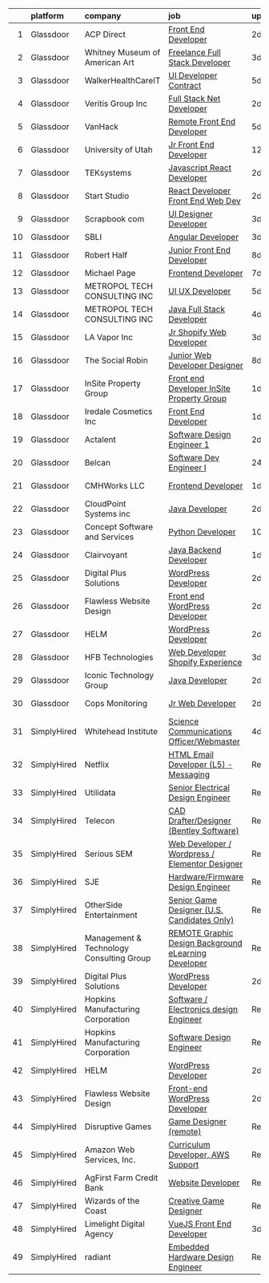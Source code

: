 

|    | platform    | company                                  | job                                                                                                                                                                                                                                                                                                                                                                                                                                                                                                                                                                                                                                                                                                                                                                                                                                                                                                                                                                                                                                                                                                                                                                                                                                                                                                                                                                                                      | update_time   | location                  |
|---:|:------------|:-----------------------------------------|:---------------------------------------------------------------------------------------------------------------------------------------------------------------------------------------------------------------------------------------------------------------------------------------------------------------------------------------------------------------------------------------------------------------------------------------------------------------------------------------------------------------------------------------------------------------------------------------------------------------------------------------------------------------------------------------------------------------------------------------------------------------------------------------------------------------------------------------------------------------------------------------------------------------------------------------------------------------------------------------------------------------------------------------------------------------------------------------------------------------------------------------------------------------------------------------------------------------------------------------------------------------------------------------------------------------------------------------------------------------------------------------------------------|:--------------|:--------------------------|
|  1 | Glassdoor   | ACP Direct                               | [Front End Developer](https://www.glassdoor.com/partner/jobListing.htm?pos=102&ao=1110586&s=58&guid=0000018397841717b5fb490472296c75&src=GD_JOB_AD&t=SR&vt=w&ea=1&cs=1_456c7557&cb=1664694360262&jobListingId=1008171723718&cpc=D2F1DE17EE1F43B9&jrtk=3-0-1gebo85q3kluu801-1gebo85qmi177800-ebe48ef794ea5541--6NYlbfkN0AtR68e5gWpPxoovZgA7Udo-dcymoK0NpHFMpIgh7LYz1Vfe3EZ7V0loPJcUnKR6HkjFGVfcN7PrEN0HPXvC2h61nGMZ_djwHEibMkqe5tP7reegdDA6GyXleUtzBg76dLwB5ZrR7VchWLIqdZmor3IpQ1dlq44r_xYVo-fHbMjW8Pt16mgw8KMr6CVpOab7WjnupUyQKE4f8Q6uYYzpLpcA4OLoya0fiuTk4uMNBUJ1BIbWP3yoP6zg9viqQVd9xjdv-CzR_vhTQ1OfTlOjTTQdf6MEY4uAs99QA9m6kjLnnwGxMfBGJ2w3mlYOHUQl0rmk1G0wFGqTThIVx7zFOaOuFBHa7lPhg8XDgQlhFXoAulw7wswXKqEELHZzgw5peoERMt4sT_hIbRm98_Cu-CHEHwpMK9htpheXfw2ax8MmwXQK4lVc_Do6hSGTBQPEGa8ku3aOS0CyAgMbLHAFG2W2tu3WC1HGNqGzXK4zIsMB_JR-Kn8zD8Obr__ZolzTpo%3D)                                                                                                                                                                                                                                                                                                                                                                                                                                                                                                                                             | 2d            | Remote                    |
|  2 | Glassdoor   | Whitney Museum of American Art           | [Freelance Full Stack Developer](https://www.glassdoor.com/partner/jobListing.htm?pos=123&ao=1136043&s=58&guid=0000018397841717b5fb490472296c75&src=GD_JOB_AD&t=SR&vt=w&ea=1&cs=1_a2a6811d&cb=1664694360264&jobListingId=1008169732465&jrtk=3-0-1gebo85q3kluu801-1gebo85qmi177800-77af8162c44a3163-)                                                                                                                                                                                                                                                                                                                                                                                                                                                                                                                                                                                                                                                                                                                                                                                                                                                                                                                                                                                                                                                                                                     | 3d            | Remote                    |
|  3 | Glassdoor   | WalkerHealthCareIT                       | [UI Developer   Contract](https://www.glassdoor.com/partner/jobListing.htm?pos=116&ao=1110586&s=58&guid=0000018397841717b5fb490472296c75&src=GD_JOB_AD&t=SR&vt=w&ea=1&cs=1_1b778bda&cb=1664694360264&jobListingId=1008162877969&cpc=2CAED5C921A5F994&jrtk=3-0-1gebo85q3kluu801-1gebo85qmi177800-129293d87b107650--6NYlbfkN0DgXLuV-S6C0NooCHYZz1szndftZ5R6dKT14daUa0u_TVe6TbsGx00NuAOoMhMYx9YrWsXqFXuEnDb1frBn4-ecu0sifT07VhATfrkmFWQH__MPEIvMOytrcXaGBtt1zOAS82pJ82r-0LDr9-rpDibfymHYKe0UtKrsSzIITHSaX-XnD3PAdvuFzsBuN4pfYlSQjq2hEa_DbP2ql3w6JH64C-E1uXy5BNrFffptZExuKY_P3m_BBwSdv1AqCitMSMpz_sn3xOp5NIUFTntkQVACZ4v8t01mv6bNSyVIVoPQfnmB9TpilXl7lvreZPcE9CBASi3MISb3ft2Of6SsOfHjHodGZ7gz9ap5ZrT8WblU90t8eZ3dBd2g8a9ktpRqu_ovEEgt4oaA-S2q2Z1i8PMZIF7j04KY-5Ay-3-B8NQ6PcDOXQe_hhewMs1XBk1vRpvwrYChbOyyuQGEl1tyn-MxxvmjWPLn5jBWjN9Fv4_UihVLhRhx3-6x3I-n7LtLzw4KkkJUENPWwk5IxMcU7WgbGrz9ybiVytgfFysH4TdgugbyfW8zMvJ5hRcYANjBjVo%3D)                                                                                                                                                                                                                                                                                                                                                                                                                                                                         | 5d            | Chattanooga, TN           |
|  4 | Glassdoor   | Veritis Group Inc                        | [Full Stack  Net Developer](https://www.glassdoor.com/partner/jobListing.htm?pos=124&ao=1136043&s=58&guid=0000018397841717b5fb490472296c75&src=GD_JOB_AD&t=SR&vt=w&ea=1&cs=1_46794e37&cb=1664694360264&jobListingId=1008171494996&jrtk=3-0-1gebo85q3kluu801-1gebo85qmi177800-1953bb925870de50-)                                                                                                                                                                                                                                                                                                                                                                                                                                                                                                                                                                                                                                                                                                                                                                                                                                                                                                                                                                                                                                                                                                          | 2d            | Phoenix, AZ               |
|  5 | Glassdoor   | VanHack                                  | [Remote   Front End Developer](https://www.glassdoor.com/partner/jobListing.htm?pos=120&ao=1136043&s=58&guid=0000018397841717b5fb490472296c75&src=GD_JOB_AD&t=SR&vt=w&cs=1_2f7cb09a&cb=1664694360264&jobListingId=1008163490840&jrtk=3-0-1gebo85q3kluu801-1gebo85qmi177800-b5bdac42d5ebef82-)                                                                                                                                                                                                                                                                                                                                                                                                                                                                                                                                                                                                                                                                                                                                                                                                                                                                                                                                                                                                                                                                                                            | 5d            | Oakland, CA               |
|  6 | Glassdoor   | University of Utah                       | [Jr  Front End Developer](https://www.glassdoor.com/partner/jobListing.htm?pos=103&ao=1110586&s=58&guid=0000018397841717b5fb490472296c75&src=GD_JOB_AD&t=SR&vt=w&cs=1_fe139300&cb=1664694360262&jobListingId=1008148899412&cpc=FA84DF7EA1EC2398&jrtk=3-0-1gebo85q3kluu801-1gebo85qmi177800-203d757690ef3570--6NYlbfkN0CeT8FX21qA8aHoekqZMuZU4Mih5bXiRa2bV6asheKhAl6mYKVHUB3RdJxaCuksIwR8-U3Q2LcHEcxiRj65QyZR_Afs3iURmeU3TP93qVXtnfMQVf9qrz6Srk0RCkWqt7jlVuMNAn8ksU6vScNEdTwyDSTPtTb_VQr51K56x_P_fAfmwP3lCkGLXyCTjm9fkOky4O98tz_wUtYTspIejC01LsSn9ffIS41y_EkUvW4-2MsBsN7vH8wtnCwP8B3eBVoh0YCVMyabDCWjYIjQd9Cpy5bRCcadjqYPpM2l9lKcDU_xFxLTZ9cWFaXS4dtinpgIxamR0zhU0AbHw3q4PfQKYgO4rNNOTbFipJLrNZngZ7dI_zEP5rZPy1ENigZjgCCbi2eu_h86OQCEqXu4cc24DhXpj8IomUEpr5wORM3Qvl6AXeiNKrspQ7iNFkRTwyVotMFTFnYo5p9pMFsiVpUt)                                                                                                                                                                                                                                                                                                                                                                                                                                                                                                                                                                                            | 12d           | Salt Lake City, UT        |
|  7 | Glassdoor   | TEKsystems                               | [Javascript React Developer](https://www.glassdoor.com/partner/jobListing.htm?pos=113&ao=1110586&s=58&guid=0000018397841717b5fb490472296c75&src=GD_JOB_AD&t=SR&vt=w&cs=1_98999ed3&cb=1664694360263&jobListingId=1008172765994&cpc=32EE424DE2B657EB&jrtk=3-0-1gebo85q3kluu801-1gebo85qmi177800-120e8345924685f5--6NYlbfkN0AuKz8EBO1xHDEL7V2YF9xF3dC_I9B9i-Zw2Jh8clPMK3KTieKealHQySFBD4L6FvMt4hGeVJ7Y6wJmM8g5YIBiSJvlrytB98C1o2PgFcLlg_4tl2xRH9NZ-YAUbcAPbJ_iqonSoRRmgWGbflO4yxz_XNj03M_SVNhNhnRgPDq7BtO6k2awFbHekC6iZ9Htj1kU2d75VibNBo8_9WDtkEvNMgavkpJOCzpqSkmEl3PD80tadSmt7kd-6WtV6Xt62_EuifReoOIRIuXtj5MKqJW0iL-pYcMCIWFdkeNHFw516csYFOmjoiFv35BpJQwYBCOTIt5Uc46uN6dyvDwzRWjPjP_DEZvzZJ_sEHCTza-NEhMAOCjjPS0MII0ryyYM_w6_L0UsyLL823QJPN25-gV3dyu6BB-rqjHHo49AHRqHaiIDFlRvSo_9R-BCuDIX0NupjoCqdqEzXJY_LxY2wTW4FLGLkiwHI5l4GLDElxweXqNzQOsfLd-JfcztXQrTiObogXXDR-4U-3G1EdNJpTDo3vM_JPew64mXkuogRVzkr5juuzjoGVmkhQriebHytSOaMWmHHrsSePBDsyoxId-iCwpbai39-hlGrPWel1tCOv18d70TpgAKtuKk0N80FJkmCXMiD6z_cx4iTFd8UYSAHbvRwAeII2HT6y8cUPlLN8JP5u3HnktM4gGYv0glwrvW4kViQpJiDThRpi2ZMu3KMZR9TC51uazFyEQw84pk2yiGbXH1WBZ9jG3AU-8hw5MBCRj3m0gpUMAbx25Xqbcu0q1Z7xkWLiX3D_mFqx8BK-QiUMYEyjf-IeYmkao2lHd5AC8C85LfNM6RDxw8TdSz5l-txUQnHoR8Imvih_nE8qeFgMcJdNyXiE_IizEYOT2S2xYhrhk8eFeKVHtKXQtOx9bSreYzdAozJqtS0xt4xcIQhOuRdPYF)                                                                                         | 2d            | Cupertino, CA             |
|  8 | Glassdoor   | Start Studio                             | [React Developer  Front End Web Dev ](https://www.glassdoor.com/partner/jobListing.htm?pos=129&ao=1136043&s=58&guid=0000018397841717b5fb490472296c75&src=GD_JOB_AD&t=SR&vt=w&cs=1_7a4d730a&cb=1664694360265&jobListingId=1008172451777&jrtk=3-0-1gebo85q3kluu801-1gebo85qmi177800-b3d7afcccf6554a8-)                                                                                                                                                                                                                                                                                                                                                                                                                                                                                                                                                                                                                                                                                                                                                                                                                                                                                                                                                                                                                                                                                                     | 2d            | Provo, UT                 |
|  9 | Glassdoor   | Scrapbook com                            | [UI Designer Developer](https://www.glassdoor.com/partner/jobListing.htm?pos=101&ao=1110586&s=58&guid=0000018397841717b5fb490472296c75&src=GD_JOB_AD&t=SR&vt=w&ea=1&cs=1_1baf243f&cb=1664694360262&jobListingId=1008168650416&cpc=B4454408B5C4E155&jrtk=3-0-1gebo85q3kluu801-1gebo85qmi177800-62b34dc2ac0b666f--6NYlbfkN0C1yppl-0ekVUoPe3ZKhKQjCocelex8BczS8oiB1y4H6D5mfhWtO58RS_RPbOjQdgdRpZVKCGkuKevbwxgGfsFKUckQKEEjV0lThO3FJ3CpAhFzxwLzD4t2KKMDT4tJo97gxIsJtm8mFW-2M-9v8-Necl0GviZ8_EnnmdTJ12_ddQeQaXotJQFyCf0SWF8os7BX0U8V6Bl0hOx1IrZZLsjtxLKQMm7xIop6JT9VBg3ENJ8U6tyOG4wQipOPVZkwzJyYYEMfe7P9SNu9bs3tNTYy2BtIU1CcsdOplEJ3SXbW0KbvQd5PKmEFbsDXUy9R6DWh15qD8nxcflFr2wZFCrYdAjjhDBOu2Bc-WHgQqetA3GRuAbl9ik9VcotwdqwWg4b2Iwl25QBt57VKo_xYODruvRFn3Wo54jeR9jKUIk1Aglc5VxPEGVcv3Ehie99rYrq9dhwVlOFU1Dm_PPy-KR7DaGfXVF56-6IwarrNnrmMbyt1Dxp-9zPCEuSAb32LgrcC7liqIWGr4uRoZZM9aJbG)                                                                                                                                                                                                                                                                                                                                                                                                                                                                                                                         | 3d            | Gilbert, AZ               |
| 10 | Glassdoor   | SBLI                                     | [Angular Developer](https://www.glassdoor.com/partner/jobListing.htm?pos=104&ao=1110586&s=58&guid=0000018397841717b5fb490472296c75&src=GD_JOB_AD&t=SR&vt=w&ea=1&cs=1_8497003f&cb=1664694360262&jobListingId=1008167959946&cpc=45DC3EB807283E85&jrtk=3-0-1gebo85q3kluu801-1gebo85qmi177800-62a7fb5f74255640--6NYlbfkN0ANPzSidSEBYE_ak-IZXiPVDVgP634dKPerCPZGJqF6q2af2l_NJ_1y45DedaMq5G1s2aXJms4Br2z8z03mvWFgDAxG6ntV4_rOXBQxeTzrMJv6IaHfHB4Dcj2NVhAQuQ7DQEws3WfhDa4UNKVE3-3BR9Da3wfoM7qgDy8Gb9_EtcsObckbeoETebLG9J1X1tRm1RufGb1jxhFuZcGy5IPaB0JLueiVNZDvO5vZxJqkK-1hLuS1malbdNRPsCqi7HBiBUqg5AfB4_BOIitcNDmdWItnwRBZyhQ0O3MAgr341se4EAqdvcuXgCkbyyqR74VHvJnU7L40ro4g5Ibvr7LQH1MynOaAVbQSimuLC_5uVU1hmC6wJXj0Y6ohmNg56D9j98ZhtXzX1zTsdmFZ0fKBBOL4M56-atmHT_c8o3eCYP7gYpox6pMvHZcON7VdAeai63Jc_Q7v0FRj_5n2WOelWozA--vnIbmxYvB8LGIT5ID8TW9bvBacjLcFWtc9xtVQ88sMYbD2Rw%3D%3D)                                                                                                                                                                                                                                                                                                                                                                                                                                                                                                                                 | 3d            | Woburn, MA                |
| 11 | Glassdoor   | Robert Half                              | [Junior Front End Developer](https://www.glassdoor.com/partner/jobListing.htm?pos=111&ao=1110586&s=58&guid=0000018397841717b5fb490472296c75&src=GD_JOB_AD&t=SR&vt=w&ea=1&cs=1_27b4ce15&cb=1664694360263&jobListingId=1008159310171&cpc=F4EED0218A761C36&jrtk=3-0-1gebo85q3kluu801-1gebo85qmi177800-ad7c0c2ea6a51657--6NYlbfkN0CpzDdaQkua3np5pkmj49lKioZwmwxQ-yx5plwbYmV_M7ZUsoYMwH68ZWZwpU8o109k8k9TkDq1w6sfTxQkE0Ft9mF14Uw0_9EoxHmQqCj3tCIE2KfBuGjcTtjqWw-JHOfMWZ887oAMblHPOaCDyAle0H0J8Szjo-QPHMkVFWsJnhEnUz9nnl6qzDP5ZVLPg-6efbhO51TFM2lcm4ZJh_SByQWUz3X5QLK0WsTgOqaCe_6Mc9ceZyJdNUTNC17k-OHrCppCLb3DnpsdO2-EVR0E6180deE8KTmjZ0qs24gg9C6xRrvasmK5MYV6I2GTqcbmlKd7vFU8Sw7LjQ8LwJzs8Jtqrrx3VdJDj2wmiFGpb7laMmSfbS9iLpwAcpZQSAkc-YqyWcRyJUSxMhqB7XkoWtUSz3yWmHnbtpFUfVzDJIZiOzx-bVQ3oM-wM2_qf_cE8_YWxRR4unf3_0lmp1fwbFV3a4bH_v3mAZvOZ1RYaUldhr_3t_Y2tj7Jm0vhyhW7hGJalFTWqyCAvitcYX8gQIfLKuUWPBX0_L9eCoYDQ2rZZw5E-p4ZFxcraoYlDgcgrpjbw3-WKg%3D%3D)                                                                                                                                                                                                                                                                                                                                                                                                                                                        | 8d            | Melville, NY              |
| 12 | Glassdoor   | Michael Page                             | [Frontend Developer](https://www.glassdoor.com/partner/jobListing.htm?pos=115&ao=1110586&s=58&guid=0000018397841717b5fb490472296c75&src=GD_JOB_AD&t=SR&vt=w&cs=1_38f4897e&cb=1664694360264&jobListingId=1008159704672&cpc=AC285F3A3ECA6BB0&jrtk=3-0-1gebo85q3kluu801-1gebo85qmi177800-8992ea5831e698da--6NYlbfkN0BR3ykMnr3Vw97HK5IC0i9Uo32NXohanwqRY-CI8z69bl4xOa6Yve6w6NlWd53uNOcQkAoVfS1qggY2a5uPoRoIWt2KJg-UBUaL90SvKYdQAwiuzxSMFp5p4RW1rI48CgVY4J9h4Fe1k2jBonl7XwYZ7DghcD7eNBv5gtSyVFZ7smpX7LIAhJaPeg6eiuJJdFmjUc2IkW1zQTjZKkEJFG-DQfuKDTnGjRMAMuD8lLFspXSodYHFysOtXDji1c5B-btgxKTeXpdNvasQopzFEBOZ-idte725kXzVyj4igR0JZ52FjaIbclTMfnIL-kBdMcubHk9LQ8TyEjcyivUrYSB46eWJO1uyOEp4puJ5Tz6KsOMAeDB7LKzKvmYgSjK3-67vKEkAdnoZZVhSFQwNP62_UU9NxOrlth6k5ugmede4tU4whraW7zahlWSH7yqi9bnJMgOSUowA1mVxMEyskuJ8OTnOSOu8hKzDfQdOWrynRQppvA6PkSJDpQdwS_T8BjxreMLxcoPhxwsLoI7pnzNrJ_GyJBOH5P_Becrjnds0ydS4fu_PEkBTHFube-gyAL33D7aSsOxoG1oOC9BV7jMR5_-Az67SqLwaGERkkPIUGLP3d-sg5pP88gKIQS79RU5l0pM2LUfesyXo1-LbAvIYEmwTycLG5PrpmHXrSAca5dExxUdxBc572iUBmE6pnKpkeKszwALB093Gv2fjI_XH80-XPaQJVK5MmuyOBZBiBN-gHCaH3ULL84r_GH9z6PKwDgTSwPizeaFCAyJEk5wQqhyl0iyZDjiC0qTnmgXlwkQlvh3cYKxyFFVHq-QQvh-RZChEW3SvPzNY79xIWwfYkCeosn3g_DFlH9XGtGXBSr2AYuTUonAftFY-1ik0MANPF5edGftVZEdvWnHnw6b_aV4akW7HJ2V5rT9wCWKnt4myL9BmS9AmEigxQ_xc20kxn5jbbkOeZ7klEvi-eEFFrNTHyIsiYLVlsnYuO4dHZgJDPye4nTw2DTDtnJ6quGaCArgqHF6QKnvFi3kIZ9PR) | 7d            | Dallas, TX                |
| 13 | Glassdoor   | METROPOL TECH CONSULTING INC             | [UI UX Developer](https://www.glassdoor.com/partner/jobListing.htm?pos=126&ao=1136043&s=58&guid=0000018397841717b5fb490472296c75&src=GD_JOB_AD&t=SR&vt=w&ea=1&cs=1_591fac81&cb=1664694360265&jobListingId=1008162792736&jrtk=3-0-1gebo85q3kluu801-1gebo85qmi177800-f8ce2240f92d5112-)                                                                                                                                                                                                                                                                                                                                                                                                                                                                                                                                                                                                                                                                                                                                                                                                                                                                                                                                                                                                                                                                                                                    | 5d            | Remote                    |
| 14 | Glassdoor   | METROPOL TECH CONSULTING INC             | [Java Full Stack Developer](https://www.glassdoor.com/partner/jobListing.htm?pos=128&ao=1136043&s=58&guid=0000018397841717b5fb490472296c75&src=GD_JOB_AD&t=SR&vt=w&ea=1&cs=1_cec7c6f9&cb=1664694360265&jobListingId=1008165578976&jrtk=3-0-1gebo85q3kluu801-1gebo85qmi177800-e33a84f45c09cccb-)                                                                                                                                                                                                                                                                                                                                                                                                                                                                                                                                                                                                                                                                                                                                                                                                                                                                                                                                                                                                                                                                                                          | 4d            | Remote                    |
| 15 | Glassdoor   | LA Vapor  Inc                            | [Jr  Shopify Web Developer](https://www.glassdoor.com/partner/jobListing.htm?pos=105&ao=1110586&s=58&guid=0000018397841717b5fb490472296c75&src=GD_JOB_AD&t=SR&vt=w&ea=1&cs=1_7b50d016&cb=1664694360262&jobListingId=1008168726008&cpc=AC285F3A3ECA6BB0&jrtk=3-0-1gebo85q3kluu801-1gebo85qmi177800-2074c4a6be6bd2ef--6NYlbfkN0CJdF-dcTyI6K_jQ3hNxcEWsQ5FdiXrEanOgkWkyiPfXsvldo7H_v80a3ejrouI6bzIqd0zLCHI5I5dOdhE6NEu8_lzZRHflhUo9WLrakOcpdhWd6UULU3idueMpu6G62Fl1diU-y6lFMAs6fKmamJK9IRqNABNvyrZ6UGmH_WoPZXRubTdFV8dWDKbtBQr7i2sEV314ZkygNKyvg4E7lL3yr4S63T0-Uf3GxsV7ptA4DSS8st3QJ3nQqUaZ5VP0pw5FA7GFGJGIo9K8FW5FgPgEYchPWYIRBVkFhDGLJFhEibLi4Kwc_UMv48ysFrL1-r-x4Gj0kGi1SS1WtO34eQKst63NeiOfMUXzMH6EJkSqVot-ofu2wZBHtyGO-Ou8rgjBYTEuzG6jcfq0qj08_MkyPpI_VD_Sp1itJRMNkVfcJSEGLBOq6tnUum7UahIiNR5n2Y4UJ5O_9gdheZpkCHg87_sVbGEYOdStjFoxH8b0qwOwrB4h68fIMfO-39p0jon6BWEBA8CMA%3D%3D)                                                                                                                                                                                                                                                                                                                                                                                                                                                                                                                         | 3d            | Industry, CA              |
| 16 | Glassdoor   | The Social Robin                         | [Junior Web Developer Designer](https://www.glassdoor.com/partner/jobListing.htm?pos=109&ao=1110586&s=58&guid=0000018397841717b5fb490472296c75&src=GD_JOB_AD&t=SR&vt=w&ea=1&cs=1_fc4eb7b7&cb=1664694360263&jobListingId=1008158385207&cpc=9DC6E4D8324653EE&jrtk=3-0-1gebo85q3kluu801-1gebo85qmi177800-a4700ca198d49a1e--6NYlbfkN0BVEiCwtio_zq3mOGmhG3aHdQny94tlzy-k67z9IkphDraalBvzlH_uzJy8THcCVP2waJSd3yiwSETxdtK4p7WGdYe6iEdQIgLTJgRkgtmaAG-Ira_mL4q6O-3H-ODYq0f377Ah1rO660J0oLi7zvjCMqIM9s-nWo1gLlJP3or2dewY9edJ01451bpvce_yHEcLdPZ8l2nnrTG1U_XedHaNnV4fPpb05LfuMxKlEANUtSWtVFjsX164mdVj9hQjjxjtAOIVRAxgWv3McAFJ6TTrUTw5G3PFL_zQAGgtSE5X_NGvNd1QZqo5zSC7FBZBj2YhjubpkGbU9uSBFnvhLsjl6_mGzwfjhRxJHZJrGJxTa9a0uNa9omFz1lOMJ9uK2VbjlMqYS2s-M8sDuNNNWvRfr2vp7NVAi3DO0w2vT55BaLiLlTwGabX5T4E8deq7Idcvg7Q4Sa5To2BR_UYbl0mszaqGxX8TqIHW9vE1jaYWaVe8EU1KlI8rN---huNXKSodPMyh85KdOC_HSQaHs7Bz)                                                                                                                                                                                                                                                                                                                                                                                                                                                                                                                 | 8d            | Dallas, TX                |
| 17 | Glassdoor   | InSite Property Group                    | [Front end Developer  InSite Property Group](https://www.glassdoor.com/partner/jobListing.htm?pos=106&ao=1110586&s=58&guid=0000018397841717b5fb490472296c75&src=GD_JOB_AD&t=SR&vt=w&cs=1_a6f23b27&cb=1664694360262&jobListingId=1008174947868&cpc=07D58528F3898F33&jrtk=3-0-1gebo85q3kluu801-1gebo85qmi177800-65399c1e503b61dc--6NYlbfkN0CbSjGqvEM5GUL70PexnlNQ2c1fa7HJH8c8uFYAHz9A405O8Sole7T3VpAzN7Y-QGbFR9xBB_giB3xmPkVYNQW7_MMF4UPr1nKmtGfhfBrUyI60m9r5HUwClaujxM8avOcr1CimrFdKyR6B578pRxnxAyGDwumj2EzOOZPnlKVzct10rlitAp-1A0gehQtk9cHwcfECfkb82Nn8ozHZCVvjc9WCkLNesTO0xqRZY199wGGuZdGXip_Loin8OZrNzrbtPjoEpFU6hCty8ghmgddTC5tL8A6SG0DBlJH6RZ99uUn4PbLwlZ_6-W-4x2WBrhQGCYxJ6NGPA_9MgxCr6eCjodp6CwzqticS-N_NXqGJIXfL18_lfEA8E9r-XMBfnW6o8qgGEnPb1LqXGy1cO_EPMjwjohTnYKOESJoUwThvNfnQ2rBfZiFfJbvPeq_mDzBTc5ESJFbCqoQ7byrVSeymsBUBr_Ik0FQ3NemY1I1zSw%3D%3D)                                                                                                                                                                                                                                                                                                                                                                                                                                                                                                                                             | 1d            | Remote                    |
| 18 | Glassdoor   | Iredale Cosmetics  Inc                   | [Front End Developer](https://www.glassdoor.com/partner/jobListing.htm?pos=107&ao=1110586&s=58&guid=0000018397841717b5fb490472296c75&src=GD_JOB_AD&t=SR&vt=w&ea=1&cs=1_25e38298&cb=1664694360263&jobListingId=1008173941640&cpc=8795CF9063CD573D&jrtk=3-0-1gebo85q3kluu801-1gebo85qmi177800-433b51432a60582c--6NYlbfkN0Aewy1G04T2LkGqGLLVS_48ZJBF-shEjrOl0toiIGVrmCXuzT68Aru7xZsMFgdZXC7zH_kmVNNWuvZO3dAxIqTezYpRMsYasIKJlEcTXVDZ2WSTkL_lGA_sJG_5Mhg-WdbncGwduEHNFQQkyFlPiIYVXW3P8eZR1bZm4eyBZdsNDFQqyLBhX0fhzFZK3k6z7UNl2xGaqURUWBgFYDk2AMbBqbTe9DA5YvaKhOamXezDVv4x5k2KM0dAYxp-HtNUXSuVHJb3qaL27hq5FzpM8kTsfuXbLWi2FHJi0718HAJCFksBVqkO4BL6qr7qHOR2a7XlZiYpVFsREwMI0_-IQOZEMyUkKRyL981i4hEO9CBPN95W5SgFkULqj4sdunuSUxlbE59wYmEAfdnLYxCLMfn-M2k8i56LF1_O1J_pRE-WOGOOyWRNyt44cQGIU8dA3AiGYJ1M7aaB1USSVf1XdsbfYDg2Ch12FEiIvoj0xPjXAjaCNcBu4YQL9Le0_mZxb9g%3D)                                                                                                                                                                                                                                                                                                                                                                                                                                                                                                                                             | 1d            | Remote                    |
| 19 | Glassdoor   | Actalent                                 | [Software Design Engineer 1](https://www.glassdoor.com/partner/jobListing.htm?pos=114&ao=1110586&s=58&guid=0000018397841717b5fb490472296c75&src=GD_JOB_AD&t=SR&vt=w&ea=1&cs=1_baa49368&cb=1664694360264&jobListingId=1008170406414&cpc=3BA4CE39D5B5DEF5&jrtk=3-0-1gebo85q3kluu801-1gebo85qmi177800-6fa445fc067a5779--6NYlbfkN0ChYVx_I3yfZ_JDY3EFoivtqvi_stwnZ_kRt8Dowt_l_d1ydueao4NE-oUleRJ4yhjfJQSbKMB4y1pzkqK1GAQAEEEJrmsvY9Nkq5R9T2FDcE7TICfcbPB5zDzDxmOWKSxlsBDpNwYP7Xbl3jusf-hvHdJWZ_U56WY4RHdpLntJY7m0dce21lCxlJcJfyAlhHyTBjRvicyf7BtHa1imNRAZQitiThSMq5t9JrzzleA6XLagjpeHzO0-Y2qU2zw4jweRkNCav425su1OIfSW59YVRvZe9uVYw7r0NVsQyjcpST6RjTvNnXL6n1RWxqi9P_0zXLOmNQ73OS_fTLM2WFrFGt-vIhs3sNjh58mdx6wyFJQ6hVQevFQ54QJZgN6LFMXMK58ek5m_GCuUk9-uv0ld5i301YVKAV5rQP29k45NjoXZfy-yEclXLjDe6BlIJkEsssoigoy0DMw37xFklO5HS8yXJCxQYQ0JvhFJcJa1291PIpTjLK_lEskP4g1lTqIqmwni4Jf6hw4KHA6r8S1i-pxNBoid7iCGKTrWjijdJXz7YErvpTZcMx6ZVP1PDdJH84WVlGhK9aJ1vCbfZMV_yEhuyQw3aoLp6jDtpewZcEagsOX1zkBxVSBJwC3KB-h0vhPUzzp9n59SadMcUNkVu7wcrLA5_6M4HY241tVe_-wDZOQFgJbuKfFe0CzU6B4QkeJGHPmD7M-ZdgZKGEBfS5eyfAw47Mm-odd0rQJzWoEJacWY6QX9P-ci2m8gR4pbJx3nBOiuZ3QIx0SZsz_PuVKX5BjZ8pD06HMAYNTSJBh70qIIQe0Hz3qLKKlqHTiBkoZvc071NPyGEdJv2_hk5cAU0nvQ8O4QegmaftL4g-ekFxHZctdIUy_Kv45mUS0V3GyHFNSTdzt1nD2D_4MNod7mdV_4ZnT4hTvT1qNwQIWZp_HMsJbzzqMwGqVkwDezVvPTTz_ioFuCCZ6GpjrYYS1zxMWsKKc%3D)                                      | 2d            | Seattle, WA               |
| 20 | Glassdoor   | Belcan                                   | [Software Dev Engineer I](https://www.glassdoor.com/partner/jobListing.htm?pos=112&ao=1110586&s=58&guid=0000018397841717b5fb490472296c75&src=GD_JOB_AD&t=SR&vt=w&ea=1&cs=1_fa1ea330&cb=1664694360263&jobListingId=1008176928501&cpc=F41FEAB56D215062&jrtk=3-0-1gebo85q3kluu801-1gebo85qmi177800-f57a5ad1b7555803--6NYlbfkN0DXzDzZ1Oulz9LSjzVbF8otUHEujJfFPwzVdyJWZPnyGP21i8g1idx-A-BThzGW7o93StY-wK1-XukHdiTgA4CG1HdWriyeoan7rAGQbi3W8uCHKVz3HR-nArhQmW-wyAwDK81h9bHqdbNmCAmbNmMd4FpIgK4g2E22xFeekinGQTKiGRkzMrc54ej3xgO47lGSznuei6hoE8mQzWkEBMqXww_tkVbHVre9lfXOxYtvpmlTw3h1PWu6C7KmTVLcavLRudoZuQIUVTjitDjj-RjI2Rp9IW46UE6kjLi9NY-Hqyzpk5wSPA5J88E5nUigHeicbwyKI_Kp9X0EvRXfaayvV2_J1Nm_MpOawZaNGiufKfTGyCvcJSGHnIdc8VO137_g88gKCEDDZiT0HRPpkqjgCF2iVf0g8ttQ0a5QGVrGWtSX9NJoC3_YIJUTPScJfpnfEMVKp8p4I7RubbiwSrCjDf69Zwadw8Dn7jJBTzjisrjxIrJCq_xETHG9nDrEOQw--NA3rdi__eDpx6kMfsfBh1saeHkpWgPpUzZmBN6NciZNoh1AJ-l_leoG8yX8-royCzSq4-JCH6vJMqXk37MZfcfe_KTqfDIFOqdOrkIG89L-pgV97EliuFh5hfdWHpLZszaCt7who_aEpkDLmnMeuQOryj4akya8zDanzLh8kqVxBw6dzIexOZvWDyyCWY5RaV6GWx3t-7nUrpXR5npKmIG-FapoxS7Ec8w-u-i34YBuGSMg1y12jiXEr2EO2C1_T9bnc8amd5ULIERfrlJ542e6nZzWWac7jh0ExdyxeKH9TRB6ve9biIlCuCm_U_UT2nc51Idn_fUyQhHRD3Nn)                                                                                                                                                                                       | 24h           | Seattle, WA               |
| 21 | Glassdoor   | CMHWorks  LLC                            | [Frontend Developer](https://www.glassdoor.com/partner/jobListing.htm?pos=119&ao=1136043&s=58&guid=0000018397841717b5fb490472296c75&src=GD_JOB_AD&t=SR&vt=w&ea=1&cs=1_cc5fc12a&cb=1664694360264&jobListingId=1008174102267&jrtk=3-0-1gebo85q3kluu801-1gebo85qmi177800-87c25fbe65531a8b-)                                                                                                                                                                                                                                                                                                                                                                                                                                                                                                                                                                                                                                                                                                                                                                                                                                                                                                                                                                                                                                                                                                                 | 1d            | Purcellville, VA          |
| 22 | Glassdoor   | CloudPoint Systems inc                   | [Java Developer](https://www.glassdoor.com/partner/jobListing.htm?pos=122&ao=1136043&s=58&guid=0000018397841717b5fb490472296c75&src=GD_JOB_AD&t=SR&vt=w&ea=1&cs=1_64751d6c&cb=1664694360264&jobListingId=1008171090166&jrtk=3-0-1gebo85q3kluu801-1gebo85qmi177800-7f8d97f296381dd2-)                                                                                                                                                                                                                                                                                                                                                                                                                                                                                                                                                                                                                                                                                                                                                                                                                                                                                                                                                                                                                                                                                                                     | 2d            | Remote                    |
| 23 | Glassdoor   | Concept Software and Services            | [Python Developer](https://www.glassdoor.com/partner/jobListing.htm?pos=127&ao=1136043&s=58&guid=0000018397841717b5fb490472296c75&src=GD_JOB_AD&t=SR&vt=w&ea=1&cs=1_ec220b1f&cb=1664694360265&jobListingId=1008153525886&jrtk=3-0-1gebo85q3kluu801-1gebo85qmi177800-9d87145ce0af438b-)                                                                                                                                                                                                                                                                                                                                                                                                                                                                                                                                                                                                                                                                                                                                                                                                                                                                                                                                                                                                                                                                                                                   | 10d           | Remote                    |
| 24 | Glassdoor   | Clairvoyant                              | [Java Backend Developer](https://www.glassdoor.com/partner/jobListing.htm?pos=121&ao=1136043&s=58&guid=0000018397841717b5fb490472296c75&src=GD_JOB_AD&t=SR&vt=w&ea=1&cs=1_7c179198&cb=1664694360264&jobListingId=1008173936837&jrtk=3-0-1gebo85q3kluu801-1gebo85qmi177800-a016b87bffebd4cf-)                                                                                                                                                                                                                                                                                                                                                                                                                                                                                                                                                                                                                                                                                                                                                                                                                                                                                                                                                                                                                                                                                                             | 1d            | Remote                    |
| 25 | Glassdoor   | Digital Plus Solutions                   | [WordPress Developer](https://www.glassdoor.com/partner/jobListing.htm?pos=117&ao=1136043&s=58&guid=0000018397841717b5fb490472296c75&src=GD_JOB_AD&t=SR&vt=w&ea=1&cs=1_7e585032&cb=1664694360264&jobListingId=1008171705524&jrtk=3-0-1gebo85q3kluu801-1gebo85qmi177800-0d9ef80828150647-)                                                                                                                                                                                                                                                                                                                                                                                                                                                                                                                                                                                                                                                                                                                                                                                                                                                                                                                                                                                                                                                                                                                | 2d            | Remote                    |
| 26 | Glassdoor   | Flawless Website Design                  | [Front end WordPress Developer](https://www.glassdoor.com/partner/jobListing.htm?pos=130&ao=1136043&s=58&guid=0000018397841717b5fb490472296c75&src=GD_JOB_AD&t=SR&vt=w&cs=1_d058986a&cb=1664694360265&jobListingId=1008172588659&jrtk=3-0-1gebo85q3kluu801-1gebo85qmi177800-07924ada108c6897-)                                                                                                                                                                                                                                                                                                                                                                                                                                                                                                                                                                                                                                                                                                                                                                                                                                                                                                                                                                                                                                                                                                           | 2d            | Remote                    |
| 27 | Glassdoor   | HELM                                     | [WordPress Developer](https://www.glassdoor.com/partner/jobListing.htm?pos=118&ao=1136043&s=58&guid=0000018397841717b5fb490472296c75&src=GD_JOB_AD&t=SR&vt=w&ea=1&cs=1_7647a3cc&cb=1664694360264&jobListingId=1008170937652&jrtk=3-0-1gebo85q3kluu801-1gebo85qmi177800-8f977f92417209d4-)                                                                                                                                                                                                                                                                                                                                                                                                                                                                                                                                                                                                                                                                                                                                                                                                                                                                                                                                                                                                                                                                                                                | 2d            | Remote                    |
| 28 | Glassdoor   | HFB Technologies                         | [Web Developer   Shopify Experience](https://www.glassdoor.com/partner/jobListing.htm?pos=110&ao=1110586&s=58&guid=0000018397841717b5fb490472296c75&src=GD_JOB_AD&t=SR&vt=w&ea=1&cs=1_d5aee626&cb=1664694360263&jobListingId=1008168337569&cpc=B076152010A3B66C&jrtk=3-0-1gebo85q3kluu801-1gebo85qmi177800-0006d3e8cadd13c0--6NYlbfkN0Bdi3r-K5gyuedsFzsY4v3-uemM-ORqdIiUVv3E2nJH3vFPz-131uzYdjiivR9aQ3PgQHhUkLbQNpAMj3lB85CKPrkqvOxC7TORGZiu8QsUsVrbxiNb5WE6XDnmJ-DCzmOnHfa4EPlLXbJzF5vHwTZm4MgHQMD7emKL6_B_GdpCoDdufJhp99wfdZcZqQ9niTmA4KJUhsFyRQj41WJUnWvnKjd_thYc9Lgn90AuwOeskiK6KzEsb_B0cf-EAwMKIYGhHb2rvlQoqVhtmLs6TZ0iFyH9WDCy0hAezlLkFlUTbd00TKJY9t2SYWw3rgCOzmwD5xKHiwaXVzZ72R_VMVAPPfmd_4FijrrcCMCflbnlnDzaywZIucOmxhIubs9B5a6gPdk7ewKQ5_9x7A734Cp-UwI993TVvQUpGaZ6s6IenufXvo7-dH69vi_3P6SqIMgG8cyuIWyI1gR0zyLdB0EUkApXahu0lYGUpTfo6pcilvVrlZMX0-DOGtyezepQCUopaudpEOBBpw%3D%3D)                                                                                                                                                                                                                                                                                                                                                                                                                                                                                                                | 3d            | Saint George, UT          |
| 29 | Glassdoor   | Iconic Technology Group                  | [Java Developer](https://www.glassdoor.com/partner/jobListing.htm?pos=125&ao=1136043&s=58&guid=0000018397841717b5fb490472296c75&src=GD_JOB_AD&t=SR&vt=w&ea=1&cs=1_acbefdf7&cb=1664694360265&jobListingId=1008172672698&jrtk=3-0-1gebo85q3kluu801-1gebo85qmi177800-1e254ebe419293bb-)                                                                                                                                                                                                                                                                                                                                                                                                                                                                                                                                                                                                                                                                                                                                                                                                                                                                                                                                                                                                                                                                                                                     | 2d            | Orlando, FL               |
| 30 | Glassdoor   | Cops Monitoring                          | [Jr  Web Developer](https://www.glassdoor.com/partner/jobListing.htm?pos=108&ao=1110586&s=58&guid=0000018397841717b5fb490472296c75&src=GD_JOB_AD&t=SR&vt=w&ea=1&cs=1_fcc0637e&cb=1664694360263&jobListingId=1008170882041&cpc=D69957E0862862E0&jrtk=3-0-1gebo85q3kluu801-1gebo85qmi177800-9cd6245c5e054b74--6NYlbfkN0DS7tY2TQAx0Jyj8q-6CWKZThWvDdXjOicQ_cNfQ-mewJz8fyt-8vLr9fuEWqTMR84hZs0qokHGD9RCT4acBKss6-LT1U9iwCw9jj5diq5lM8DphereRJNqFvbg2u6TANRIse2CFGWKNdLv2CbopkgEXka7ZE0j-7fh1bYjJDL4DuZhKtjdTotU9Zay10bjX7vXZK7ghOL5l37D_5IXsKRsqmdaMBj2r3D2VmuJTHu5JIszi5JhMDv0DDUO6BP1O006am_X4P38wszHJ8DWJmKshtEL3SuAUF-iQJ5myYPcyih0vkgficQhS2dLxnUd_Cgze8BZqbxsT-Evo5P4eHTEV-YiisAdldzyhD1za4saa0Jh3udgOAs1jHhUqyiurO9eg-NV6-UQI4dYg35ub7rKRX1olSnMPAYF-usl5qUb6ALfoOQ3hxBPdZjCkL1fyb6CYMLWn9CVO3ntrComW39drDKGAn0BSkE3jKfchwxNC1hYNxkZMkvaJooW3OQ26iC8L0lywFghTQ%3D%3D)                                                                                                                                                                                                                                                                                                                                                                                                                                                                                                                                 | 2d            | Williamstown, NJ          |
| 31 | SimplyHired | Whitehead Institute                      | [Science Communications Officer/Webmaster](https://www.simplyhired.com/job/zTeP-7vQjHBHjhIlO625u3ZIvmb4wC7QZhiY36dXLxow8pUehdMYlg?q=design+developer)                                                                                                                                                                                                                                                                                                                                                                                                                                                                                                                                                                                                                                                                                                                                                                                                                                                                                                                                                                                                                                                                                                                                                                                                                                                    | 4d            | Cambridge, MA             |
| 32 | SimplyHired | Netflix                                  | [HTML Email Developer (L5) - Messaging](https://www.simplyhired.com/job/1bXVxt5BiO0MD0IViaSIetDkT_fhFoZwnqAbC8nd3-MrVMl4GV84Zg?q=design+developer)                                                                                                                                                                                                                                                                                                                                                                                                                                                                                                                                                                                                                                                                                                                                                                                                                                                                                                                                                                                                                                                                                                                                                                                                                                                       | Recently      | Remote                    |
| 33 | SimplyHired | Utilidata                                | [Senior Electrical Design Engineer](https://www.simplyhired.com/job/yIyYzoyh63m4XAStAICYindUmAvvx7qe7aiJL47KZ1S8_1qGC6xD-g?q=design+developer)                                                                                                                                                                                                                                                                                                                                                                                                                                                                                                                                                                                                                                                                                                                                                                                                                                                                                                                                                                                                                                                                                                                                                                                                                                                           | Recently      | Ann Arbor, MI             |
| 34 | SimplyHired | Telecon                                  | [CAD Drafter/Designer (Bentley Software)](https://www.simplyhired.com/job/LPB5WxrLiPPzYFnfiu0JQw3GcGv0L7ll5ZzcfyTfWLfW54b_AEUZNw?q=design+developer)                                                                                                                                                                                                                                                                                                                                                                                                                                                                                                                                                                                                                                                                                                                                                                                                                                                                                                                                                                                                                                                                                                                                                                                                                                                     | Recently      | Remote                    |
| 35 | SimplyHired | Serious SEM                              | [Web Developer / Wordpress / Elementor Designer](https://www.simplyhired.com/job/aCf_9_ugq9Xy9HyGkNLILKPG6qCWF7PUYz5r9eHDEN88XxCoYc1qPA?q=design+developer)                                                                                                                                                                                                                                                                                                                                                                                                                                                                                                                                                                                                                                                                                                                                                                                                                                                                                                                                                                                                                                                                                                                                                                                                                                              | Recently      | Remote                    |
| 36 | SimplyHired | SJE                                      | [Hardware/Firmware Design Engineer](https://www.simplyhired.com/job/O5hshxGiYNC_87W5pLs-7t7lmj2S2JS6hBsS2-tcTp7ul5nLvMtoSw?q=design+developer)                                                                                                                                                                                                                                                                                                                                                                                                                                                                                                                                                                                                                                                                                                                                                                                                                                                                                                                                                                                                                                                                                                                                                                                                                                                           | Recently      | Detroit Lakes, MN         |
| 37 | SimplyHired | OtherSide Entertainment                  | [Senior Game Designer (U.S. Candidates Only)](https://www.simplyhired.com/job/p74cSoW-e2Il4KT7FtUSPwMdi2kvPqfIjAl45uRWfz_k2bZOlMILTg?q=design+developer)                                                                                                                                                                                                                                                                                                                                                                                                                                                                                                                                                                                                                                                                                                                                                                                                                                                                                                                                                                                                                                                                                                                                                                                                                                                 | Recently      | Remote                    |
| 38 | SimplyHired | Management & Technology Consulting Group | [REMOTE Graphic Design Background eLearning Developer](https://www.simplyhired.com/job/mz6GCdcNPZSYa86G2XKqfdugu_e5kecjig4YnD6Qfdzm1ET9MP3s2A?q=design+developer)                                                                                                                                                                                                                                                                                                                                                                                                                                                                                                                                                                                                                                                                                                                                                                                                                                                                                                                                                                                                                                                                                                                                                                                                                                        | Recently      | Chicago, IL +24 locations |
| 39 | SimplyHired | Digital Plus Solutions                   | [WordPress Developer](https://www.simplyhired.com/job/3xZnQxbUnvp5HYQg55qi1VmlL1mwyXvYUaZbFdr6_2dvHeGgP7H_OQ?q=design+developer)                                                                                                                                                                                                                                                                                                                                                                                                                                                                                                                                                                                                                                                                                                                                                                                                                                                                                                                                                                                                                                                                                                                                                                                                                                                                         | 2d            | Remote                    |
| 40 | SimplyHired | Hopkins Manufacturing Corporation        | [Software / Electronics design Engineer](https://www.simplyhired.com/job/nfWtgXHnYJx2k-62EC7N7b28nB8qkWfkRKRQhlu9qLzrEvkuq4GspA?q=design+developer)                                                                                                                                                                                                                                                                                                                                                                                                                                                                                                                                                                                                                                                                                                                                                                                                                                                                                                                                                                                                                                                                                                                                                                                                                                                      | Recently      | Emporia, KS               |
| 41 | SimplyHired | Hopkins Manufacturing Corporation        | [Software Design Engineer](https://www.simplyhired.com/job/qY8slYaw9wD2ocnPC4HaJoxOS535kfd1g9te5vVup0OD4IWDFxIROg?q=design+developer)                                                                                                                                                                                                                                                                                                                                                                                                                                                                                                                                                                                                                                                                                                                                                                                                                                                                                                                                                                                                                                                                                                                                                                                                                                                                    | Recently      | Emporia, KS               |
| 42 | SimplyHired | HELM                                     | [WordPress Developer](https://www.simplyhired.com/job/3u4R3eMDn7LnLWqV5_ltBP3pxAUtavSZZktMUcXA6SZ8oYXZCM4pyg?q=design+developer)                                                                                                                                                                                                                                                                                                                                                                                                                                                                                                                                                                                                                                                                                                                                                                                                                                                                                                                                                                                                                                                                                                                                                                                                                                                                         | 2d            | Remote                    |
| 43 | SimplyHired | Flawless Website Design                  | [Front-end WordPress Developer](https://www.simplyhired.com/job/plAD6mgTFrGoF2e8VjbW9JITXOnVeSdKAR4uC7G3QmgTVatZb8k6wQ?q=design+developer)                                                                                                                                                                                                                                                                                                                                                                                                                                                                                                                                                                                                                                                                                                                                                                                                                                                                                                                                                                                                                                                                                                                                                                                                                                                               | 2d            | Remote                    |
| 44 | SimplyHired | Disruptive Games                         | [Game Designer (remote)](https://www.simplyhired.com/job/vytt5GMA1R1RrMNWATalKkRekAf5tHIK0Z9-YoH7I87k-ZDlqThfFg?q=design+developer)                                                                                                                                                                                                                                                                                                                                                                                                                                                                                                                                                                                                                                                                                                                                                                                                                                                                                                                                                                                                                                                                                                                                                                                                                                                                      | Recently      | Berkeley, CA              |
| 45 | SimplyHired | Amazon Web Services, Inc.                | [Curriculum Developer, AWS Support](https://www.simplyhired.com/job/VJ2mxpB_C3RiZ9WEdGHt_L8L7tDgh2uUlbSQc1Inzt2mb5hjGzhRXQ?q=design+developer)                                                                                                                                                                                                                                                                                                                                                                                                                                                                                                                                                                                                                                                                                                                                                                                                                                                                                                                                                                                                                                                                                                                                                                                                                                                           | Recently      | Remote                    |
| 46 | SimplyHired | AgFirst Farm Credit Bank                 | [Website Developer](https://www.simplyhired.com/job/XT3hCkL1thcJ7E0gmD4WIcLFoKHvcn9rU5czBBPEsode7ZOSZjlGCQ?q=design+developer)                                                                                                                                                                                                                                                                                                                                                                                                                                                                                                                                                                                                                                                                                                                                                                                                                                                                                                                                                                                                                                                                                                                                                                                                                                                                           | Recently      | Columbia, SC              |
| 47 | SimplyHired | Wizards of the Coast                     | [Creative Game Designer](https://www.simplyhired.com/job/3U5NPAcld9zZ3VOc-NItCD-NzNvgqaZqPjmcmGZRZsaeN5WygOP2eA?q=design+developer)                                                                                                                                                                                                                                                                                                                                                                                                                                                                                                                                                                                                                                                                                                                                                                                                                                                                                                                                                                                                                                                                                                                                                                                                                                                                      | Recently      | Renton, WA                |
| 48 | SimplyHired | Limelight Digital Agency                 | [VueJS Front End Developer](https://www.simplyhired.com/job/kCvjvIM5kzMe2bMubv0GqbNkBo8ZXHqaheKkyiajwg8_ZWnKvH2BHQ?q=design+developer)                                                                                                                                                                                                                                                                                                                                                                                                                                                                                                                                                                                                                                                                                                                                                                                                                                                                                                                                                                                                                                                                                                                                                                                                                                                                   | 3d            | Remote                    |
| 49 | SimplyHired | radiant                                  | [Embedded Hardware Design Engineer](https://www.simplyhired.com/job/jRWsaYEaLP8ABEwVgBo5JdKp4lWi-ctmbcR9bvj3jV9XJtBqmGRQHQ?q=design+developer)                                                                                                                                                                                                                                                                                                                                                                                                                                                                                                                                                                                                                                                                                                                                                                                                                                                                                                                                                                                                                                                                                                                                                                                                                                                           | Recently      | Albuquerque, NM           |